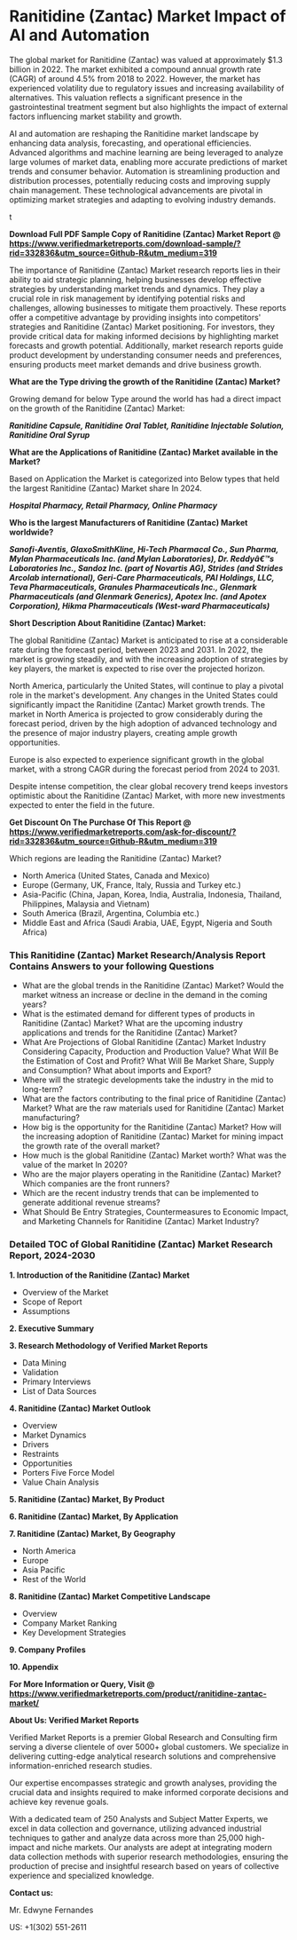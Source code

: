 <meta name="title" content="Global Ranitidine (Zantac) Market Impact of AI and Automation"><meta name="description" content="The global market for Ranitidine (Zantac) was valued at approximately $1.3 billion in 2022. The market exhibited a compound annual growth rate (CAGR) of around 4.5% fr"><meta name="title" content="Ranitidine (Zantac) Market Size, Share, Scope, Trends, Growth, Opportunities, Analysis, Forecast"><h1>Ranitidine (Zantac) Market Impact of AI and Automation</h1><p>The global market for Ranitidine (Zantac) was valued at approximately $1.3 billion in 2022. The market exhibited a compound annual growth rate (CAGR) of around 4.5% from 2018 to 2022. However, the market has experienced volatility due to regulatory issues and increasing availability of alternatives. This valuation reflects a significant presence in the gastrointestinal treatment segment but also highlights the impact of external factors influencing market stability and growth.</p><p>AI and automation are reshaping the Ranitidine market landscape by enhancing data analysis, forecasting, and operational efficiencies. Advanced algorithms and machine learning are being leveraged to analyze large volumes of market data, enabling more accurate predictions of market trends and consumer behavior. Automation is streamlining production and distribution processes, potentially reducing costs and improving supply chain management. These technological advancements are pivotal in optimizing market strategies and adapting to evolving industry demands.</p>t</p><p id="" class=""><strong>Download Full PDF Sample Copy of Ranitidine (Zantac) Market Report @ <a href="https://www.verifiedmarketreports.com/download-sample/?rid=332836&utm_source=Github-R&utm_medium=319" target="_blank">https://www.verifiedmarketreports.com/download-sample/?rid=332836&utm_source=Github-R&utm_medium=319</a></strong></p><p>The importance of&nbsp;Ranitidine (Zantac) Market research reports lies in their ability to aid strategic planning, helping businesses develop effective strategies by understanding market trends and dynamics. They play a crucial role in risk management by identifying potential risks and challenges, allowing businesses to mitigate them proactively. These reports offer a competitive advantage by providing insights into competitors' strategies and Ranitidine (Zantac) Market positioning. For investors, they provide critical data for making informed decisions by highlighting market forecasts and growth potential. Additionally, market research reports guide product development by understanding consumer needs and preferences, ensuring products meet market demands and drive business growth.</p><p><strong>What are the&nbsp;Type driving the growth of the Ranitidine (Zantac) Market?</strong></p><p id="" class="">Growing demand for below Type around the world has had a direct impact on the growth of the Ranitidine (Zantac) Market:</p><em><strong>Ranitidine Capsule, Ranitidine Oral Tablet, Ranitidine Injectable Solution, Ranitidine Oral Syrup</strong></em></p><strong>What are the&nbsp;Applications&nbsp;of Ranitidine (Zantac) Market available in the Market?</strong></p><p id="" class="">Based on Application the Market is categorized into Below types that held the largest Ranitidine (Zantac) Market share In 2024.</p><em><strong>Hospital Pharmacy, Retail Pharmacy, Online Pharmacy</strong></em></p><strong>Who is the largest Manufacturers of Ranitidine (Zantac) Market worldwide?</strong></p><p><em><strong>Sanofi-Aventis, GlaxoSmithKline, Hi-Tech Pharmacal Co., Sun Pharma, Mylan Pharmaceuticals Inc. (and Mylan Laboratories), Dr. Reddyâ€™s Laboratories Inc., Sandoz Inc. (part of Novartis AG), Strides (and Strides Arcolab international), Geri-Care Pharmaceuticals, PAI Holdings, LLC, Teva Pharmaceuticals, Granules Pharmaceuticals Inc., Glenmark Pharmaceuticals (and Glenmark Generics), Apotex Inc. (and Apotex Corporation), Hikma Pharmaceuticals (West-ward Pharmaceuticals)</strong></em></p><p id="" class=""><strong>Short Description About Ranitidine (Zantac) Market:</strong></p><p>The global Ranitidine (Zantac) Market is anticipated to rise at a considerable rate during the forecast period, between 2023 and 2031. In 2022, the market is growing steadily, and with the increasing adoption of strategies by key players, the market is expected to rise over the projected horizon.</p><p>North America, particularly the United States, will continue to play a pivotal role in the market's development. Any changes in the United States could significantly impact the Ranitidine (Zantac) Market growth trends. The market in North America is projected to grow considerably during the forecast period, driven by the high adoption of advanced technology and the presence of major industry players, creating ample growth opportunities.</p><p>Europe is also expected to experience significant growth in the global market, with a strong CAGR during the forecast period from 2024 to 2031.</p><p>Despite intense competition, the clear global recovery trend keeps investors optimistic about the Ranitidine (Zantac) Market, with more new investments expected to enter the field in the future.</p><p id="" class=""><strong>Get Discount On The Purchase Of This Report @ <a href="https://www.verifiedmarketreports.com/ask-for-discount/?rid=332836&utm_source=Github-R&utm_medium=319" target="_blank">https://www.verifiedmarketreports.com/ask-for-discount/?rid=332836&utm_source=Github-R&utm_medium=319</a></strong></p>Which regions are leading the Ranitidine (Zantac) Market?</p><ul><li>North America (United States, Canada and Mexico)</li><li>Europe (Germany, UK, France, Italy, Russia and Turkey etc.)</li><li>Asia-Pacific (China, Japan, Korea, India, Australia, Indonesia, Thailand, Philippines, Malaysia and Vietnam)</li><li>South America (Brazil, Argentina, Columbia etc.)</li><li>Middle East and Africa (Saudi Arabia, UAE, Egypt, Nigeria and South Africa)</li></ul><h3 id="" class="">This Ranitidine (Zantac) Market Research/Analysis Report Contains Answers to your following Questions</h3><ul><li>What are the global trends in the Ranitidine (Zantac) Market? Would the market witness an increase or decline in the demand in the coming years?</li><li>What is the estimated demand for different types of products in Ranitidine (Zantac) Market? What are the upcoming industry applications and trends for the Ranitidine (Zantac) Market?</li><li>What Are Projections of Global Ranitidine (Zantac) Market Industry Considering Capacity, Production and Production Value? What Will Be the Estimation of Cost and Profit? What Will Be Market Share, Supply and Consumption? What about imports and Export?</li><li>Where will the strategic developments take the industry in the mid to long-term?</li><li>What are the factors contributing to the final price of Ranitidine (Zantac) Market? What are the raw materials used for Ranitidine (Zantac) Market manufacturing?</li><li>How big is the opportunity for the Ranitidine (Zantac) Market? How will the increasing adoption of Ranitidine (Zantac) Market for mining impact the growth rate of the overall market?</li><li>How much is the global Ranitidine (Zantac) Market worth? What was the value of the market In 2020?</li><li>Who are the major players operating in the Ranitidine (Zantac) Market? Which companies are the front runners?</li><li>Which are the recent industry trends that can be implemented to generate additional revenue streams?</li><li>What Should Be Entry Strategies, Countermeasures to Economic Impact, and Marketing Channels for Ranitidine (Zantac) Market Industry?</li></ul><h3 id="" class="">Detailed TOC of Global Ranitidine (Zantac) Market Research Report, 2024-2030</h3><p id="" class=""><strong>1. Introduction of the Ranitidine (Zantac) Market</strong></p><ul><li>Overview of the Market</li><li>Scope of Report</li><li>Assumptions</li></ul><p id="" class=""><strong>2. Executive Summary</strong></p><p id="" class=""><strong>3. Research Methodology of Verified Market Reports</strong></p><ul><li>Data Mining</li><li>Validation</li><li>Primary Interviews</li><li>List of Data Sources</li></ul><p id="" class=""><strong>4. Ranitidine (Zantac) Market Outlook</strong></p><ul><li>Overview</li><li>Market Dynamics</li><li>Drivers</li><li>Restraints</li><li>Opportunities</li><li>Porters Five Force Model</li><li>Value Chain Analysis</li></ul><p id="" class=""><strong>5. Ranitidine (Zantac) Market, By Product</strong></p><p id="" class=""><strong>6. Ranitidine (Zantac) Market, By Application</strong></p><p id="" class=""><strong>7. Ranitidine (Zantac) Market, By Geography</strong></p><ul><li>North America</li><li>Europe</li><li>Asia Pacific</li><li>Rest of the World</li></ul><p id="" class=""><strong>8. Ranitidine (Zantac) Market Competitive Landscape</strong></p><ul><li>Overview</li><li>Company Market Ranking</li><li>Key Development Strategies</li></ul><p id="" class=""><strong>9. Company Profiles</strong></p><p id="" class=""><strong>10. Appendix</strong></p><p id="" class=""><strong>For More Information or Query, Visit @ <a href="https://www.verifiedmarketreports.com/product/ranitidine-zantac-market/" target="_blank">https://www.verifiedmarketreports.com/product/ranitidine-zantac-market/</a></strong></p><p id="" class=""><strong>About Us: Verified Market Reports</strong></p><p id="" class="">Verified Market Reports is a premier Global Research and Consulting firm serving a diverse clientele of over 5000+ global customers. We specialize in delivering cutting-edge analytical research solutions and comprehensive information-enriched research studies.</p><p id="" class="">Our expertise encompasses strategic and growth analyses, providing the crucial data and insights required to make informed corporate decisions and achieve key revenue goals.</p><p id="" class="">With a dedicated team of 250 Analysts and Subject Matter Experts, we excel in data collection and governance, utilizing advanced industrial techniques to gather and analyze data across more than 25,000 high-impact and niche markets. Our analysts are adept at integrating modern data collection methods with superior research methodologies, ensuring the production of precise and insightful research based on years of collective experience and specialized knowledge.</p><p id="" class=""><strong>Contact us:</strong></p><p id="" class="">Mr. Edwyne Fernandes</p><p id="" class="">US: +1(302) 551-2611</p>